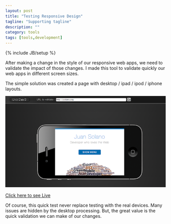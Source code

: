 ```yaml
---
layout: post
title: "Testing Responsive Design"
tagline: "Supporting tagline"
description: ""
category: tools
tags: [tools,development]
---
```

{% include JB/setup %}

After making a change in the style of our responsive web apps, we need to validate the impact of 
those changes.  I made this tool to validate quickly our web apps in different screen sizes.  

The simple solution was created a page with desktop / ipad / ipod / iphone layouts.

![alt text](/assets/images/responsive.png "Responsive Validator")

[Click here to see Live](/responsive)

Of course, this quick test never replace testing with the real devices. Many issues are hidden by 
the desktop processing. But, the great value is the quick validation we can make of 
our changes. 



